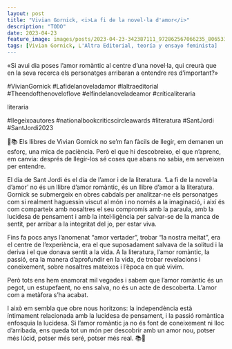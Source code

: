 ```yaml
---
layout: post
title: "Vivian Gornick, <i>La fi de la novel·la d'amor</i>"
description: "TODO"
date: 2023-04-23
feature_image: images/posts/2023-04-23-342387111_972862567066235_8065337641356780245_n_17975148257324623.heic
tags: [Vivian Gornick, L'Altra Editorial, teoría y ensayo feminista]
---
```


«Si avui dia poses l’amor romàntic al centre d’una novel·la, qui creurà que en la seva recerca els personatges arribaran a entendre res d’important?»
<!--more-->

#VivianGornick #Lafidelanoveladamor #laltraeditorial #Theendofthenoveloflove #elfindelanoveladeamor #críticaliteraria

literaria

 #llegeixoautores #nationalbookcriticscircleawards
#literatura #SantJordi #SantJordi2023



🌹📚 Els llibres de Vivian Gornick no se’m fan fàcils de llegir, em demanen un esforç, una mica de paciència. Però el que hi descobreixo, el que n’aprenc, em canvia: després de llegir-los sé coses que abans no sabia, em serveixen per entendre.

El dia de Sant Jordi és el dia de l’amor i de la literatura. ‘La fi de la novel·la d’amor’ no és un llibre d’amor romàntic, és un llibre d’amor a la literatura. Gornick se submergeix en obres cabdals per analitzar-ne els personatges com si realment haguessin viscut al món i no només a la imaginació, i així és com comparteix amb nosaltres el seu compromís amb la paraula, amb la lucidesa de pensament i amb la intel·ligència per salvar-se de la manca de sentit, per arribar a la integritat del jo, per estar viva.

Fins fa pocs anys l’anomenat “amor vertader”, trobar “la nostra meitat”, era el centre de l’experiència, era el que suposadament salvava de la solitud i la deriva i el que donava sentit a la vida. A la literatura, l’amor romàntic, la passió, era la manera d’aprofundir en la vida, de trobar revelacions i coneixement, sobre nosaltres mateixos i l’època en què vivim. 

Però tots ens hem enamorat mil vegades i sabem que l’amor romàntic és un pegot, un estupefaent, no ens salva, no és un acte de descoberta. L’amor com a metàfora s’ha acabat.

I això em sembla que obre nous horitzons: la independència està íntimament relacionada amb la lucidesa de pensament, i la passió romàntica enfosquia la lucidesa. Si l’amor romàntic ja no és font de coneixement ni lloc d’arribada, ens queda tot un món per descobrir amb un amor nou, potser més lúcid, potser més seré, potser més real. 📚🌹
